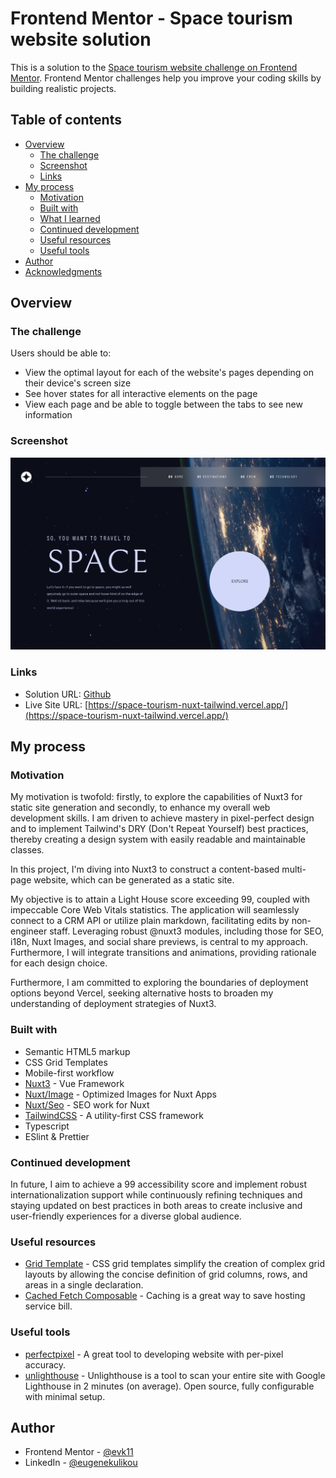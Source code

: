 # Frontend Mentor - Space tourism website solution

This is a solution to the [Space tourism website challenge on Frontend Mentor](https://www.frontendmentor.io/challenges/space-tourism-multipage-website-gRWj1URZ3). Frontend Mentor challenges help you improve your coding skills by building realistic projects.

## Table of contents

- [Overview](#overview)
  - [The challenge](#the-challenge)
  - [Screenshot](#screenshot)
  - [Links](#links)
- [My process](#my-process)
  - [Motivation](#motivation)
  - [Built with](#built-with)
  - [What I learned](#what-i-learned)
  - [Continued development](#continued-development)
  - [Useful resources](#useful-resources)
  - [Useful tools](#useful-tools)
- [Author](#author)
- [Acknowledgments](#acknowledgments)

## Overview

### The challenge

Users should be able to:

- View the optimal layout for each of the website's pages depending on their device's screen size
- See hover states for all interactive elements on the page
- View each page and be able to toggle between the tabs to see new information

### Screenshot

![Home Page Screenshot](./screenshots/space-tourism-nuxt-tailwind.vercel.app_home.png)

### Links

- Solution URL: [Github](https://github.com/evk11/space-tourism-nuxt3-tailwind)
- Live Site URL: [https://space-tourism-nuxt-tailwind.vercel.app/](https://space-tourism-nuxt-tailwind.vercel.app/)

## My process

### Motivation

My motivation is twofold: firstly, to explore the capabilities of Nuxt3 for static site generation and secondly, to enhance my overall web development skills. I am driven to achieve mastery in pixel-perfect design and to implement Tailwind's DRY (Don't Repeat Yourself) best practices, thereby creating a design system with easily readable and maintainable classes.

In this project, I'm diving into Nuxt3 to construct a content-based multi-page website, which can be generated as a static site.

My objective is to attain a Light House score exceeding 99, coupled with impeccable Core Web Vitals statistics. The application will seamlessly connect to a CRM API or utilize plain markdown, facilitating edits by non-engineer staff. Leveraging robust @nuxt3 modules, including those for SEO, i18n, Nuxt Images, and social share previews, is central to my approach. Furthermore, I will integrate transitions and animations, providing rationale for each design choice.

Furthermore, I am committed to exploring the boundaries of deployment options beyond Vercel, seeking alternative hosts to broaden my understanding of deployment strategies of Nuxt3.

### Built with

- Semantic HTML5 markup
- CSS Grid Templates
- Mobile-first workflow
- [Nuxt3](https://nuxt.com/) - Vue Framework
- [Nuxt/Image](https://image.nuxt.com/) - Optimized Images for Nuxt Apps
- [Nuxt/Seo](https://www.nuxtseo.com/) - SEO work for Nuxt
- [TailwindCSS](https://tailwindcss.com/) - A utility-first CSS framework
- Typescript
- ESlint & Prettier

<!-- ### What I learned

Use this section to recap over some of your major learnings while working through this project. Writing these out and providing code samples of areas you want to highlight is a great way to reinforce your own knowledge.

To see how you can add code snippets, see below:

```html
<h1>Some HTML code I'm proud of</h1>
```

```css
.proud-of-this-css {
  color: papayawhip;
}
```

```js
const proudOfThisFunc = () => {
  console.log('🎉');
};
``` -->

### Continued development

In future, I aim to achieve a 99 accessibility score and implement robust internationalization support while continuously refining techniques and staying updated on best practices in both areas to create inclusive and user-friendly experiences for a diverse global audience.

### Useful resources

- [Grid Template](https://css-tricks.com/almanac/properties/g/grid-template/) - CSS grid templates simplify the creation of complex grid layouts by allowing the concise definition of grid columns, rows, and areas in a single declaration.
- [Cached Fetch Composable](https://masteringnuxt.com/blog/writing-a-cache-composable-in-nuxt-3) - Caching is a great way to save hosting service bill.

### Useful tools

- [perfectpixel](https://www.welldonecode.com/perfectpixel/) - A great tool to developing website with per-pixel accuracy.
- [unlighthouse](https://unlighthouse.dev/) - Unlighthouse is a tool to scan your entire site with Google Lighthouse in 2 minutes (on average). Open source, fully configurable with minimal setup.

## Author

- Frontend Mentor - [@evk11](https://www.frontendmentor.io/profile/evk11)
- LinkedIn - [@eugenekulikou](https://www.linkedin.com/in/eugenekulikou/)

<!-- ## Acknowledgments

This is where you can give a hat tip to anyone who helped you out on this project. Perhaps you worked in a team or got some inspiration from someone else's solution. This is the perfect place to give them some credit.

**Note: Delete this note and edit this section's content as necessary. If you completed this challenge by yourself, feel free to delete this section entirely.** -->
